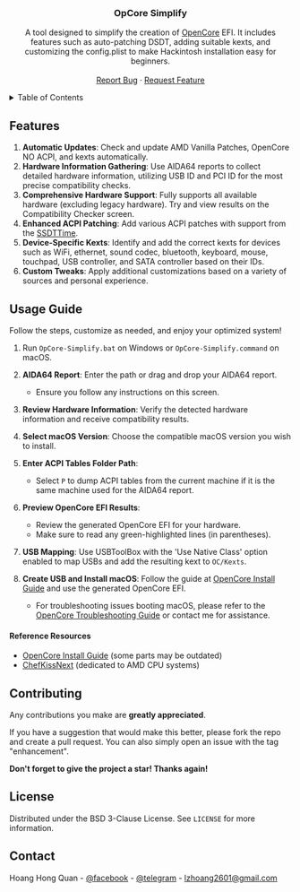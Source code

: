 <br/>
<div align="center">
  <h3 align="center">OpCore Simplify</h3>

  <p align="center">
    A tool designed to simplify the creation of <a href="https://github.com/acidanthera/OpenCorePkg">OpenCore</a> EFI. It includes features such as auto-patching DSDT, adding suitable kexts, and customizing the config.plist to make Hackintosh installation easy for beginners.
    <br />
    <br />
    <a href="https://github.com/lzhoang2601/OpCore-Simplify/issues">Report Bug</a>
    ·
    <a href="https://github.com/lzhoang2601/OpCore-Simplify/issues">Request Feature</a>
  </p>
</div>

<details>
  <summary>Table of Contents</summary>
  <ol>
    <li><a href="#features">Features</a></li>
    <li><a href="#usage-guide">Usage Guide</a></li>
    <li><a href="#contributing">Contributing</a></li>
    <li><a href="#license">License</a></li>
    <li><a href="#contact">Contact</a></li>
  </ol>
</details>

## Features 

1. **Automatic Updates**: Check and update AMD Vanilla Patches, OpenCore NO ACPI, and kexts automatically.
2. **Hardware Information Gathering**: Use AIDA64 reports to collect detailed hardware information, utilizing USB ID and PCI ID for the most precise compatibility checks.
3. **Comprehensive Hardware Support**: Fully supports all available hardware (excluding legacy hardware). Try and view results on the Compatibility Checker screen.
4. **Enhanced ACPI Patching**: Add various ACPI patches with support from the [SSDTTime](https://github.com/corpnewt/SSDTTime).
5. **Device-Specific Kexts**: Identify and add the correct kexts for devices such as WiFi, ethernet, sound codec, bluetooth, keyboard, mouse, touchpad, USB controller, and SATA controller based on their IDs.
6. **Custom Tweaks**: Apply additional customizations based on a variety of sources and personal experience.

## Usage Guide

Follow the steps, customize as needed, and enjoy your optimized system!

1. Run `OpCore-Simplify.bat` on Windows or `OpCore-Simplify.command` on macOS.

2. **AIDA64 Report**: Enter the path or drag and drop your AIDA64 report.
   - Ensure you follow any instructions on this screen.

3. **Review Hardware Information**: Verify the detected hardware information and receive compatibility results.

4. **Select macOS Version**: Choose the compatible macOS version you wish to install.

5. **Enter ACPI Tables Folder Path**: 
   - Select `P` to dump ACPI tables from the current machine if it is the same machine used for the AIDA64 report.

6. **Preview OpenCore EFI Results**: 
   - Review the generated OpenCore EFI for your hardware.
   - Make sure to read any green-highlighted lines (in parentheses).

7. **USB Mapping**: Use USBToolBox with the 'Use Native Class' option enabled to map USBs and add the resulting kext to `OC/Kexts`.

8. **Create USB and Install macOS**: Follow the guide at [OpenCore Install Guide](https://dortania.github.io/OpenCore-Install-Guide/installer-guide/) and use the generated OpenCore EFI.
    - For troubleshooting issues booting macOS, please refer to the [OpenCore Troubleshooting Guide](https://dortania.github.io/OpenCore-Install-Guide/troubleshooting/troubleshooting.html) or contact me for assistance.

#### Reference Resources

- [OpenCore Install Guide](https://dortania.github.io/OpenCore-Install-Guide) (some parts may be outdated)
- [ChefKissNext](https://chefkissnext.netlify.app/guides/hackintosh/) (dedicated to AMD CPU systems)

## Contributing

Any contributions you make are **greatly appreciated**.

If you have a suggestion that would make this better, please fork the repo and create a pull request. You can also simply open an issue with the tag "enhancement".

**Don't forget to give the project a star! Thanks again!**

## License

Distributed under the BSD 3-Clause License. See `LICENSE` for more information.

## Contact

Hoang Hong Quan - [@facebook](https://facebook.com/macforce2601) - [@telegram](https://t.me/lzhoang2601) - lzhoang2601@gmail.com